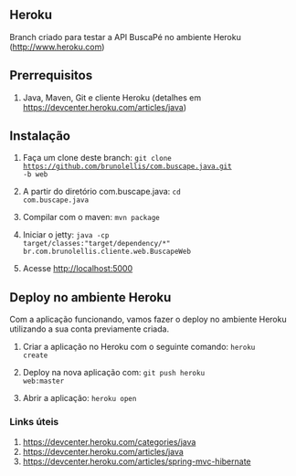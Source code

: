 ## Heroku
Branch criado para testar a API BuscaPé no ambiente Heroku (<http://www.heroku.com>)

## Prerrequisitos
1. Java, Maven, Git e cliente Heroku (detalhes em <https://devcenter.heroku.com/articles/java>)

## Instalação
1. Faça um clone deste branch:
<code>git clone https://github.com/brunolellis/com.buscape.java.git -b web</code>

2. A partir do diretório com.buscape.java:
<code>cd com.buscape.java</code>

3. Compilar com o maven:
<code>mvn package</code>

4. Iniciar o jetty:
<code>java -cp target/classes:"target/dependency/*" br.com.brunolellis.cliente.web.BuscapeWeb</code>

5. Acesse <http://localhost:5000>


## Deploy no ambiente Heroku
Com a aplicação funcionando, vamos fazer o deploy no ambiente Heroku utilizando a sua conta previamente criada.

1. Criar a aplicação no Heroku com o seguinte comando:
<code>heroku create</code>

2. Deploy na nova aplicação com:
<code>git push heroku web:master</code>

3. Abrir a aplicação:
<code>heroku open</code>

### Links úteis
1. <https://devcenter.heroku.com/categories/java>
2. <https://devcenter.heroku.com/articles/java>
3. <https://devcenter.heroku.com/articles/spring-mvc-hibernate>